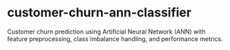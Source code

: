 # customer-churn-ann-classifier
Customer churn prediction using Artificial Neural Network (ANN) with feature preprocessing, class imbalance handling, and performance metrics.
